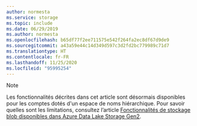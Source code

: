 ```yaml
---
author: normesta
ms.service: storage
ms.topic: include
ms.date: 06/29/2019
ms.author: normesta
ms.openlocfilehash: b65df77f2ee711575e542f264fa2ec8df67d9de9
ms.sourcegitcommit: a43a59e44c14d349d597c3d2fd2bc779989c71d7
ms.translationtype: HT
ms.contentlocale: fr-FR
ms.lasthandoff: 11/25/2020
ms.locfileid: "95995254"
---
```

> [!NOTE]
> Les fonctionnalités décrites dans cet article sont désormais disponibles pour les comptes dotés d'un espace de noms hiérarchique. Pour savoir quelles sont les limitations, consultez l’article [Fonctionnalités de stockage blob disponibles dans Azure Data Lake Storage Gen2](../articles/storage/blobs/data-lake-storage-supported-blob-storage-features.md).